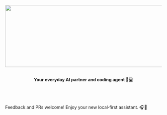 <div align="center"> 
   <img width="1536" height="200" alt="XAVION AI" src="https://github.com/user-attachments/assets/30b349d6-cc8a-46e0-9f67-2c322f17eee8" />
   <br /><br />
   <p><b>
      Your everyday AI partner and coding agent 🤖💻
   </b></p>
</div>
<br /><br />


<br />
Feedback and PRs welcome! Enjoy your new local‑first assistant. 🎧🤖
